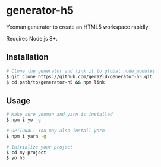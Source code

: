generator-h5
===

Yeoman generator to create an HTML5 workspace rapidly.

Requires Node.js 8+.

Installation
---

``` sh
# Clone the generator and link it to global node_modules
$ git clone https://github.com/gera2ld/generator-h5.git
$ cd path/to/generator-h5 && npm link
```

Usage
---

``` sh
# Make sure yeoman and yarn is installed
$ npm i yo -g

# OPTIONAL: You may also install yarn
$ npm i yarn -g

# Initialize your project
$ cd my-project
$ yo h5
```
